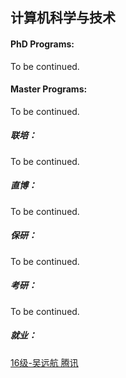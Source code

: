 ## 计算机科学与技术

#### PhD Programs:

To be continued.

#### Master Programs:

To be continued.

##### 联培：

To be continued.

##### 直博：

To be continued.

##### 保研：

To be continued.

##### 考研：

To be continued.

##### 就业：

[16级-吴远航 腾讯](个人申请总结/计算机科学与工程系/11612030吴远航.md)
